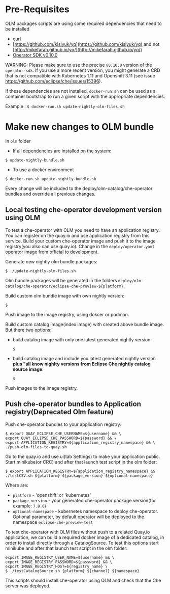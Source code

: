 # Pre-Requisites

OLM packages scripts are using some required dependencies that need to be installed
 - [curl](https://curl.haxx.se/)
 - [https://github.com/kislyuk/yq](https://github.com/kislyuk/yq) and not [http://mikefarah.github.io/yq/](http://mikefarah.github.io/yq/)
 - [Operator SDK v0.10.0](https://github.com/operator-framework/operator-sdk/blob/v0.10.0/doc/user/install-operator-sdk.md)

WARNING: Please make sure to use the precise `v0.10.0` version of the `operator-sdk`. If you use a more recent version, you might generate a CRD that is not compatible with Kubernetes 1.11 and Openshift 3.11 (see issue https://github.com/eclipse/che/issues/15396).

If these dependencies are not installed, `docker-run.sh` can be used as a container bootstrap to run a given script with the appropriate dependencies.

Example : `$ docker-run.sh update-nightly-olm-files.sh`


# Make new changes to OLM bundle

In `olm` folder

- If all dependencies are installed on the system:

```shell
$ update-nightly-bundle.sh
```

- To use a docker environment

```shell
$ docker-run.sh update-nightly-bundle.sh
```

Every change will be included to the deploy/olm-catalog/che-operator bundles and override all previous changes.

## Local testing che-operator development version using OLM

To test a che-operator with OLM you need to have an application registry. You can register on the quay.io and
use application registry from this service.
Build your custom che-operator image and push it to the image registry(you also can use quay.io).
Change in the `deploy/operator.yaml` operator image from official to development.

Generate new nightly olm bundle packages:

```shell
$ ./update-nightly-olm-files.sh
```

Olm bundle packages will be generated in the folders `deploy/olm-catalog/che-operator/eclipse-che-preview-${platform}`.

Build custom olm bundle image with own nightly version:

```shell
$ 
```

Push image to the image registry, using dokcer or podman.

Build custom catalog image(index image) with created above bundle image. But there two options:
 - build catalog image with only one latest generated nightly version:

   ```shell
   $
   ```

 - build catalog image and include you latest generated nightly version **plus "all know nighlty versions from Eclipse Che nightly catalog source image**:

   ```shell
   $
   ```

Push images to the image registry.

## Push che-operator bundles to Application registry(Deprecated Olm feature)

Push che-operator bundles to your application registry:

```shell
$ export QUAY_ECLIPSE_CHE_USERNAME=${username} && \
export QUAY_ECLIPSE_CHE_PASSWORD=${password} && \
export APPLICATION_REGISTRY=${application_registry_namespace} && \
./push-olm-files-to-quay.sh
```

Go to the quay.io and use ui(tab Settings) to make your application public.
Start minikube(or CRC) and after that launch test script in the olm folder:

```shell
$ export APPLICATION_REGISTRY=${application_registry_namespace} && ./testCSV.sh ${platform} ${package_version} ${optional-namespace}
```

Where are:
 - `platform` - 'openshift' or 'kubernetes'
 - `package_version` - your generated che-operator package version(for example: `7.8.0`)
 - `optional-namespace` - kubernetes namespace to deploy che-operator. Optional parameter, by default operator will be deployed to the namespace `eclipse-che-preview-test`

To test che-operator with OLM files without push to a related Quay.io application, we can build a required docker image of a dedicated catalog,
in order to install directly through a CatalogSource. To test this options start minikube and after that launch
test script in the olm folder:

```shell
export IMAGE_REGISTRY_USER_NAME=${username} && \
export IMAGE_REGISTRY_PASSWORD=${password} && \
export IMAGE_REGISTRY_HOST=${registry_name} \
$ ./testCatalogSource.sh {platform} ${channel} ${namespace}
```

This scripts should install che-operator using OLM and check that the Che server was deployed.
